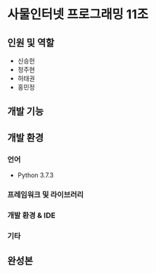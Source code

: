 # 사물인터넷 프로그래밍 11조

## 인원 및 역할
- 신승헌
- 정주현
- 허태권
- 홍민정

## 개발 기능

## 개발 환경
### 언어
- Python 3.7.3


### 프레임워크 및 라이브러리

### 개발 환경 & IDE

### 기타

## 완성본
